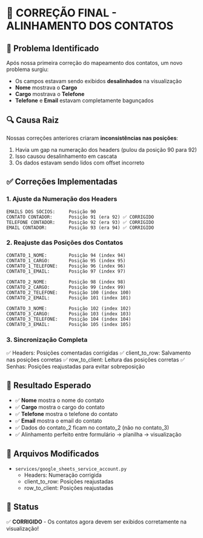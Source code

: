 # 🔧 CORREÇÃO FINAL - ALINHAMENTO DOS CONTATOS

## 🐛 Problema Identificado
Após nossa primeira correção do mapeamento dos contatos, um novo problema surgiu:
- Os campos estavam sendo exibidos **desalinhados** na visualização
- **Nome** mostrava o **Cargo**
- **Cargo** mostrava o **Telefone**
- **Telefone** e **Email** estavam completamente bagunçados

## 🔍 Causa Raiz
Nossas correções anteriores criaram **inconsistências nas posições**:
1. Havia um gap na numeração dos headers (pulou da posição 90 para 92)
2. Isso causou desalinhamento em cascata
3. Os dados estavam sendo lidos com offset incorreto

## ✅ Correções Implementadas

### 1. Ajuste da Numeração dos Headers
```
EMAILS DOS SÓCIOS:     Posição 90
CONTATO CONTADOR:      Posição 91 (era 92) ✅ CORRIGIDO
TELEFONE CONTADOR:     Posição 92 (era 93) ✅ CORRIGIDO  
EMAIL CONTADOR:        Posição 93 (era 94) ✅ CORRIGIDO
```

### 2. Reajuste das Posições dos Contatos
```
CONTATO_1_NOME:        Posição 94 (index 94)
CONTATO_1_CARGO:       Posição 95 (index 95)
CONTATO_1_TELEFONE:    Posição 96 (index 96)
CONTATO_1_EMAIL:       Posição 97 (index 97)

CONTATO_2_NOME:        Posição 98 (index 98)
CONTATO_2_CARGO:       Posição 99 (index 99)
CONTATO_2_TELEFONE:    Posição 100 (index 100)
CONTATO_2_EMAIL:       Posição 101 (index 101)

CONTATO_3_NOME:        Posição 102 (index 102)
CONTATO_3_CARGO:       Posição 103 (index 103)
CONTATO_3_TELEFONE:    Posição 104 (index 104)
CONTATO_3_EMAIL:       Posição 105 (index 105)
```

### 3. Sincronização Completa
✅ Headers: Posições comentadas corrigidas
✅ client_to_row: Salvamento nas posições corretas
✅ row_to_client: Leitura das posições corretas
✅ Senhas: Posições reajustadas para evitar sobreposição

## 🎯 Resultado Esperado
- ✅ **Nome** mostra o nome do contato
- ✅ **Cargo** mostra o cargo do contato  
- ✅ **Telefone** mostra o telefone do contato
- ✅ **Email** mostra o email do contato
- ✅ Dados do contato_2 ficam no contato_2 (não no contato_3)
- ✅ Alinhamento perfeito entre formulário → planilha → visualização

## 📝 Arquivos Modificados
- `services/google_sheets_service_account.py`
  - Headers: Numeração corrigida
  - client_to_row: Posições reajustadas
  - row_to_client: Posições reajustadas

## 🧪 Status
✅ **CORRIGIDO** - Os contatos agora devem ser exibidos corretamente na visualização!